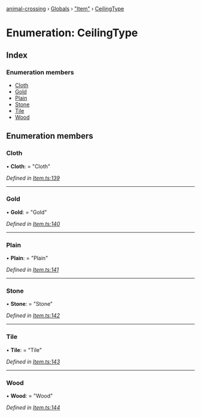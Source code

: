 [animal-crossing](../README.md) › [Globals](../globals.md) › ["Item"](../modules/_item_.md) › [CeilingType](_item_.ceilingtype.md)

# Enumeration: CeilingType

## Index

### Enumeration members

* [Cloth](_item_.ceilingtype.md#cloth)
* [Gold](_item_.ceilingtype.md#gold)
* [Plain](_item_.ceilingtype.md#plain)
* [Stone](_item_.ceilingtype.md#stone)
* [Tile](_item_.ceilingtype.md#tile)
* [Wood](_item_.ceilingtype.md#wood)

## Enumeration members

###  Cloth

• **Cloth**: = "Cloth"

*Defined in [Item.ts:139](https://github.com/Norviah/animal-crossing/blob/267b9fa/module/types/Item.ts#L139)*

___

###  Gold

• **Gold**: = "Gold"

*Defined in [Item.ts:140](https://github.com/Norviah/animal-crossing/blob/267b9fa/module/types/Item.ts#L140)*

___

###  Plain

• **Plain**: = "Plain"

*Defined in [Item.ts:141](https://github.com/Norviah/animal-crossing/blob/267b9fa/module/types/Item.ts#L141)*

___

###  Stone

• **Stone**: = "Stone"

*Defined in [Item.ts:142](https://github.com/Norviah/animal-crossing/blob/267b9fa/module/types/Item.ts#L142)*

___

###  Tile

• **Tile**: = "Tile"

*Defined in [Item.ts:143](https://github.com/Norviah/animal-crossing/blob/267b9fa/module/types/Item.ts#L143)*

___

###  Wood

• **Wood**: = "Wood"

*Defined in [Item.ts:144](https://github.com/Norviah/animal-crossing/blob/267b9fa/module/types/Item.ts#L144)*
